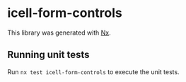 # icell-form-controls

This library was generated with [Nx](https://nx.dev).

## Running unit tests

Run `nx test icell-form-controls` to execute the unit tests.
